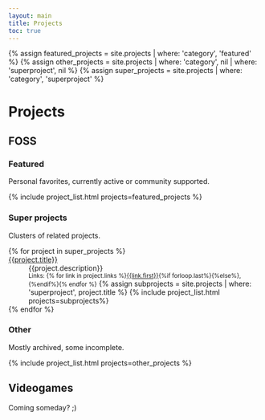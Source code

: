 ```yaml
---
layout: main
title: Projects
toc: true
---
```


{% assign featured_projects = site.projects | where: 'category', 'featured' %}
{% assign other_projects = site.projects | where: 'category', nil | where: 'superproject', nil %}
{% assign super_projects = site.projects | where: 'category', 'superproject' %}

# Projects

## FOSS

### Featured

Personal favorites, currently active or community supported.

{% include project_list.html projects=featured_projects %}

### Super projects

Clusters of related projects.

<dl>
{% for project in super_projects %}
<dt>
<a href="{{project.url}}">{{project.title}}</a>
</dt>
<dd>
{{project.description}}
<br/>
<small>Links: {% for link in project.links %}<a href="{{ project.links[link.first] }}">{{link.first}}</a>{%if forloop.last%}{%else%}, {%endif%}{% endfor %}</small>
<span class="separator"></span>
{% assign subprojects = site.projects | where: 'superproject', project.title %}
{% include project_list.html projects=subprojects%}
</dd>
{% endfor %}
</dl>

### Other

Mostly archived, some incomplete.

{% include project_list.html projects=other_projects %}

## Videogames

Coming someday? ;)

